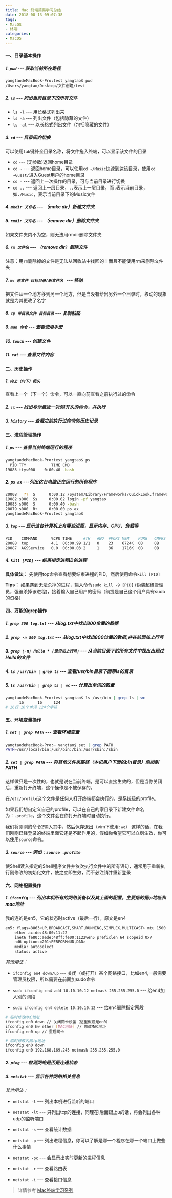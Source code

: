 ```yaml
---
title: Mac 终端简易学习总结
date: 2018-08-13 09:07:38
tags:
- MacOS
- 终端
categories:
- MacOS
---
```



#### 一、目录基本操作
##### 1. `pwd` --- 获取当前所在路径
```bash
yangtaodeMacBook-Pro:test yangtao$ pwd
/Users/yangtao/Desktop/文件创建/test
```

<!--more-->
##### 2. `ls` --- 列出当前目录下的所有文件
* `ls -l` --- 用长格式列出来
* `ls -a` --- 列出文件（包括隐藏的文件）
* `ls -al` --- 以长格式列出文件（包括隐藏的文件）

##### 3. `cd` --- 目录间的切换
可以使用`tab`键补全目录名称，将文件拖入终端，可以显示该文件的目录
* `cd` --- (无参数)返回home目录
* `cd ~` --- 返回home目录，可以使用`cd ~/Music`快速到达该目录，使用`cd ~Guest/`进入Guest用户的home目录
* `cd -` --- 返回上一次操作的目录，可与当前目录进行切换
* `cd ..` --- 返回上一层目录，`..`表示上一层目录，而`.`表示当前目录，如`./Music`，表示当前目录下的Music文件

##### 4. `mkdir 文件名` --- （make dir）新建文件夹
##### 5. `rmdir 文件名` --- （remove dir）删除文件夹
如果文件夹内不为空，则无法用rmdir删除文件夹

##### 6. `rm 文件名` --- （remove dir）删除文件
注意：用`rm`删除掉的文件是无法从回收站中找回的！而且不能使用rm来删除文件夹

##### 7. `mv 原文件 目标目录/新文件名 ` --- 移动
把文件从一个地方移到另一个地方，但是当没有给出另外一个目录时，移动的现象就是为其更改了名字

##### 8. `cp 带目录文件 目标目录` --- 复制粘贴

##### 9. `man 命令` --- 查看使用手册

##### 10. `touch` --- 创建文件

##### 11. `cat` --- 查看文件内容 

#### 二、历史操作
##### 1. `向上（向下）箭头`
查看上一个（下一个）命令，可以一直向前查看之前执行过的命令

##### 2. `!l` --- 找出与你最近一次的l开头的命令，并执行

##### 3. `history` --- 查看之前执行过命令的历史记录

#### 三、进程管理操作
##### 1. `ps` --- 查看当前终端运行的程序
```bash
yangtaodeMacBook-Pro:test yangtao$ ps
  PID TTY           TIME CMD
19083 ttys000    0:00.40 -bash
```

##### 2. `ps ax` ---列出这台电脑正在运行的所有程序
```bash
20008   ??  S      0:00.12 /System/Library/Frameworks/QuickLook.framework/Resources/quicklookd.app/Contents/MacOS/quicklookd
19082 s000  Ss     0:00.02 login -pf yangtao
19083 s000  S      0:00.40 -bash
20079 s000  R+     0:00.00 ps ax
yangtaodeMacBook-Pro:test yangtao$ 
```

##### 3. `top` --- 显示这台计算机上有哪些进程，显示内存、CPU、负载等
```bash
PID    COMMAND      %CPU TIME     #TH   #WQ  #PORT MEM    PURG   CMPRS  PGRP  PPID  STATE    BOOSTS           %CPU_ME %CPU_OTHRS UID  FAULTS    COW
20088  top          4.1  00:00.99 1/1   0    23    6724K  0B     0B     20088 19083 running  *0[1]            0.00000 0.00000    0    7185+     105
20087  AGSService   0.0  00:00.03 2     1    36    1716K  0B     0B     20087 1     sleeping *0[1]            0.00000 0.00000    0    3076      
```

##### 4. `kill [PID]` --- 结束指定进程ID的进程
__具体做法：__ 先使用top命令查看想要结束进程的PID，然后使用命令`kill [PID]`

__Tips：__ 如果遇到无法杀掉的进程，输入命令`sudo kill -9 [PID]` (伪装超级管理员，强迫杀掉该进程)，接着输入自己用户的密码（前提是自己这个用户具有sudo的资格）

#### 四、万能的grep操作
##### 1. `grep 800 log.txt` --- 从log.txt中找出800位置的数据
##### 2. `grep -n 800 log.txt` --- 从log.txt中找出800位置的数据,并在前面加上行号
##### 3. `grep (-n) Hello * (是否加上行号)` --- 从当前目录下的所有文件中找出出现过Hello的文件
##### 4. `ls /usr/bin | grep ls` --- 查看/usr/bin目录下面带ls的目录
##### 5. `ls /usr/bin | grep ls | wc` --- 计算出单词的数量
```bash
yangtaodeMacBook-Pro:test yangtao$ ls /usr/bin | grep ls | wc
      16      16     124
# 16行 16个单词 124个字符
```

#### 五、环境变量操作
##### 1. `set | grep PATH` --- 查看环境变量
```bash
yangtaodeMacBook-Pro:~ yangtao$ set | grep PATH
PATH=/usr/local/bin:/usr/bin:/bin:/usr/sbin:/sbin

```
##### 2. `set | grep PATH` --- 将其他文件夹路径（本机用户下面的bin目录）添加到PATH
这样做只是一次性的，也就是说在当前终端，是可以直接生效的，但是当你关闭后，重新打开终端，这个操作是不被保存的。

在`/etc/profile`这个文件是任何人打开终端都会执行的，是系统级的profile。

如果我们想自定义自己的profile，可以在自己的家目录下新建文件命名为：`.profile`，这个文件会在你打开终端时自动执行。

我们将刚刚的命令2输入其中，然后保存退出（vim下使用`:wq`）
这样的话，在我们刚刚已经登录的终端里面它还是不起作用的，假如你希望它可以立刻生效，你可以使用`source`命令。

##### 3. `source` --- 例如：`source .profile`
使Shell读入指定的Shell程序文件并依次执行文件中的所有语句，通常用于重新执行刚修改的初始化文件，使之立即生效，而不必注销并重新登录

#### 六、网络配置操作
##### 1. `ifconfig` --- 列出本机所有的网络设备以及其上面的配置，主要指的是ip地址和mac地址
我的连的是en5，它的状态时active（最后一行），原文是en4

```bash
en5: flags=8863<UP,BROADCAST,SMART,RUNNING,SIMPLEX,MULTICAST> mtu 1500
	ether ac:de:48:00:11:22 
	inet6 fe80::aede:48ff:fe00:1122%en5 prefixlen 64 scopeid 0x7 
	nd6 options=201<PERFORMNUD,DAD>
	media: autoselect
	status: active
```
_其他用法：_

* `ifconfig en4 down/up` --- 关闭（或打开）某个网络接口，比如en4,一般需要管理员权限，所以需要在前面加sudo命令

* `sudo ifconfig en4 add 10.10.10.12 netmask 255.255.255.0` --- 给en4加入别的网段
* `sudo ifconfig en4 delete 10.10.10.12` --- 给en4删除指定网段

```bash
# 临时修改MAC地址
ifconfig en0 down // 关闭网卡设备（这里假设是en0）
ifconfig en0 hw ether [MAC地址] // 修改MAC地址
ifconfig en0 up // 重启网卡

# 临时修改内网ip地址
ifconfig en0 down
ifconfig en0 192.168.169.245 netmask 255.255.255.0
```

##### 2. `ping` --- 检测网络是否是连通状态
##### 3. `netstat` --- 显示各种网络相关信息
_其他用法：_

* `netstat -l` --- 列出本机进行监听的端口

* `netstat -lt` --- 只列出tcp的连接，同理在l后面跟上u的话，将会列出各种udp的监听端口

* `netstat -s` --- 查看统计数据

* `netstat -p` --- 列出进程信息，你可以了解是哪一个程序在哪一个端口上做些什么事情

* `netstat -pc` --- 会显示出实时更新的进程信息

* `netstat -r` --- 查看路由表
* `netstat -i` --- 查看接口信息


> 详情参考
[Mac终端学习系列](https://www.jianshu.com/p/0e43268f01db)